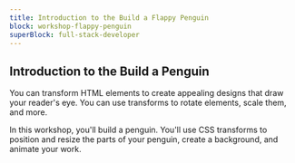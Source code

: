 ```yaml
---
title: Introduction to the Build a Flappy Penguin
block: workshop-flappy-penguin
superBlock: full-stack-developer
---
```


## Introduction to the Build a Penguin

You can transform HTML elements to create appealing designs that draw your reader's eye. You can use transforms to rotate elements, scale them, and more.

In this workshop, you'll build a penguin. You'll use CSS transforms to position and resize the parts of your penguin, create a background, and animate your work.
